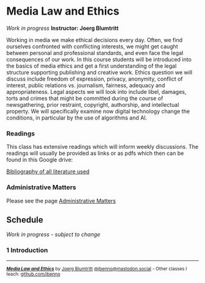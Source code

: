 # Media Law and Ethics
*Work in progress*
**Instructor: Joerg Blumtritt**

Working in media we make ethical decisions every day. Often, we find ourselves confronted with conflicting interests, we might get caught between personal and professional standards, and even face the legal consequences of our work. In this course students will be introduced into the basics of media ethics and get a first understanding of the legal structure supporting publishing and creative work. 
Ethics question we will discuss include freedom of expression, privacy, anonymity, conflict of interest, public relations vs. journalism, fairness, adequacy and appropriateness. Legal aspects we will look into include libel, damages, torts and crimes that might be committed during the course of newsgathering, prior restraint, copyright, authorship, and intellectual property. We will specifically examine now digital technology change the conditions, in particular by the use of algorithms and AI.

### Readings

This class has extensive readings which will inform weekly discussions. The readings will usually be provided as links or as pdfs which then can be found in this Google drive: 

[Bibliography of all literature used](/files/Bibliography.md)

### Administrative Matters
Please see the page [Administrative Matters](/files/Administrative.md)

## Schedule
*Work in progress - subject to change*

### 1	Introduction

***
<sup>***[Media Law and Ethics](/README.md)*** by [Joerg Blumtritt](https://jbenno.net) [@jbenno@mastodon.social](https://mastodon.social/@jbenno) - Other classes I teach: [github.com/jbenno](https://github.com/jbenno/teaching)</sup>
